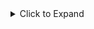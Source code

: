 <details>
<summary>Click to Expand</summary>

```md
# 0.6: Adding a Note in SPA

```mermaid
sequenceDiagram
    participant browser
    participant server

    Note right of browser: User types in the input and clicks "Save"

    browser->>server: POST /new_note_spa with JSON data
    activate server
    server-->>browser: 201 Created (note stored)
    deactivate server

    Note right of browser: JS updates the state and re-renders the notes without reloading the page


</details>